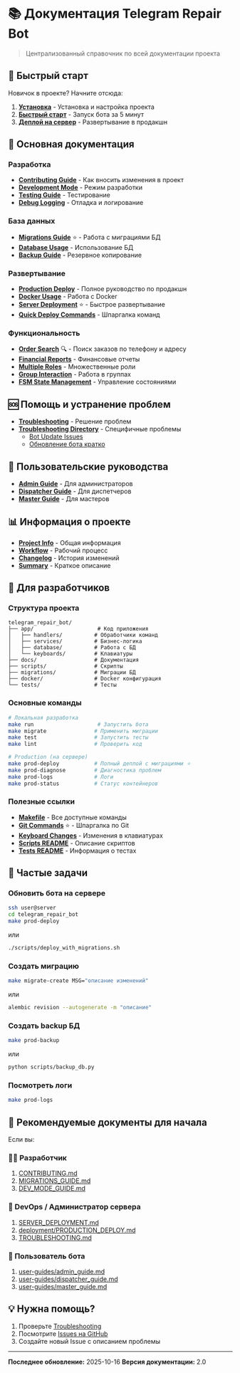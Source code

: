 # 📚 Документация Telegram Repair Bot

> Централизованный справочник по всей документации проекта

## 🚀 Быстрый старт

Новичок в проекте? Начните отсюда:

1. **[Установка](INSTALLATION.md)** - Установка и настройка проекта
2. **[Быстрый старт](QUICKSTART.md)** - Запуск бота за 5 минут
3. **[Деплой на сервер](../SERVER_DEPLOYMENT.md)** - Развертывание в продакшн

## 📖 Основная документация

### Разработка

- **[Contributing Guide](CONTRIBUTING.md)** - Как вносить изменения в проект
- **[Development Mode](DEV_MODE_GUIDE.md)** - Режим разработки
- **[Testing Guide](development/TESTING_GUIDE.md)** - Тестирование
- **[Debug Logging](DEBUG_LOGGING_GUIDE.md)** - Отладка и логирование

### База данных

- **[Migrations Guide](MIGRATIONS_GUIDE.md)** ⭐ - Работа с миграциями БД
- **[Database Usage](DATABASE_USAGE_GUIDE.md)** - Использование БД
- **[Backup Guide](BACKUP_GUIDE.md)** - Резервное копирование

### Развертывание

- **[Production Deploy](deployment/PRODUCTION_DEPLOY.md)** - Полное руководство по продакшн
- **[Docker Usage](DOCKER_USAGE.md)** - Работа с Docker
- **[Server Deployment](../SERVER_DEPLOYMENT.md)** ⭐ - Быстрое развертывание
- **[Quick Deploy Commands](deployment/QUICK_DEPLOY_COMMANDS.md)** - Шпаргалка команд

### Функциональность

- **[Order Search](ORDER_SEARCH_GUIDE.md)** 🔍 - Поиск заказов по телефону и адресу
- **[Financial Reports](FINANCIAL_REPORTS_GUIDE.md)** - Финансовые отчеты
- **[Multiple Roles](MULTIPLE_ROLES_GUIDE.md)** - Множественные роли
- **[Group Interaction](GROUP_INTERACTION_GUIDE.md)** - Работа в группах
- **[FSM State Management](FSM_STATE_MANAGEMENT.md)** - Управление состояниями

## 🆘 Помощь и устранение проблем

- **[Troubleshooting](TROUBLESHOOTING.md)** - Решение проблем
- **[Troubleshooting Directory](troubleshooting/)** - Специфичные проблемы
  - [Bot Update Issues](troubleshooting/BOT_UPDATE_ISSUES.md)
  - [Обновление бота кратко](troubleshooting/ОБНОВЛЕНИЕ_БОТА_КРАТКО.md)

## 👥 Пользовательские руководства

- **[Admin Guide](user-guides/admin_guide.md)** - Для администраторов
- **[Dispatcher Guide](user-guides/dispatcher_guide.md)** - Для диспетчеров
- **[Master Guide](user-guides/master_guide.md)** - Для мастеров

## 📊 Информация о проекте

- **[Project Info](PROJECT_INFO.md)** - Общая информация
- **[Workflow](WORKFLOW.md)** - Рабочий процесс
- **[Changelog](CHANGELOG.md)** - История изменений
- **[Summary](SUMMARY.md)** - Краткое описание

## 🔧 Для разработчиков

### Структура проекта

```
telegram_repair_bot/
├── app/                    # Код приложения
│   ├── handlers/          # Обработчики команд
│   ├── services/          # Бизнес-логика
│   ├── database/          # Работа с БД
│   └── keyboards/         # Клавиатуры
├── docs/                  # Документация
├── scripts/               # Скрипты
├── migrations/            # Миграции БД
├── docker/                # Docker конфигурация
└── tests/                 # Тесты
```

### Основные команды

```bash
# Локальная разработка
make run                    # Запустить бота
make migrate               # Применить миграции
make test                  # Запустить тесты
make lint                  # Проверить код

# Production (на сервере)
make prod-deploy           # Полный деплой с миграциями ⭐
make prod-diagnose         # Диагностика проблем
make prod-logs             # Логи
make prod-status           # Статус контейнеров
```

### Полезные ссылки

- **[Makefile](../Makefile)** - Все доступные команды
- **[Git Commands](GIT_COMMANDS.md)** ⭐ - Шпаргалка по Git
- **[Keyboard Changes](KEYBOARD_CHANGES.md)** - Изменения в клавиатурах
- **[Scripts README](../scripts/README.md)** - Описание скриптов
- **[Tests README](../tests/README.md)** - Информация о тестах

## 🎯 Частые задачи

### Обновить бота на сервере

```bash
ssh user@server
cd telegram_repair_bot
make prod-deploy
```

или

```bash
./scripts/deploy_with_migrations.sh
```

### Создать миграцию

```bash
make migrate-create MSG="описание изменений"
```

или

```bash
alembic revision --autogenerate -m "описание"
```

### Создать backup БД

```bash
make prod-backup
```

или

```bash
python scripts/backup_db.py
```

### Посмотреть логи

```bash
make prod-logs
```

## 🌟 Рекомендуемые документы для начала

Если вы:

### 👨‍💻 Разработчик
1. [CONTRIBUTING.md](CONTRIBUTING.md)
2. [MIGRATIONS_GUIDE.md](MIGRATIONS_GUIDE.md)
3. [DEV_MODE_GUIDE.md](DEV_MODE_GUIDE.md)

### 🚀 DevOps / Администратор сервера
1. [SERVER_DEPLOYMENT.md](../SERVER_DEPLOYMENT.md)
2. [deployment/PRODUCTION_DEPLOY.md](deployment/PRODUCTION_DEPLOY.md)
3. [TROUBLESHOOTING.md](TROUBLESHOOTING.md)

### 👤 Пользователь бота
1. [user-guides/admin_guide.md](user-guides/admin_guide.md)
2. [user-guides/dispatcher_guide.md](user-guides/dispatcher_guide.md)
3. [user-guides/master_guide.md](user-guides/master_guide.md)

## 💡 Нужна помощь?

1. Проверьте [Troubleshooting](TROUBLESHOOTING.md)
2. Посмотрите [Issues на GitHub](https://github.com/Adel7418/Status_bot/issues)
3. Создайте новый Issue с описанием проблемы

---

**Последнее обновление:** 2025-10-16
**Версия документации:** 2.0
